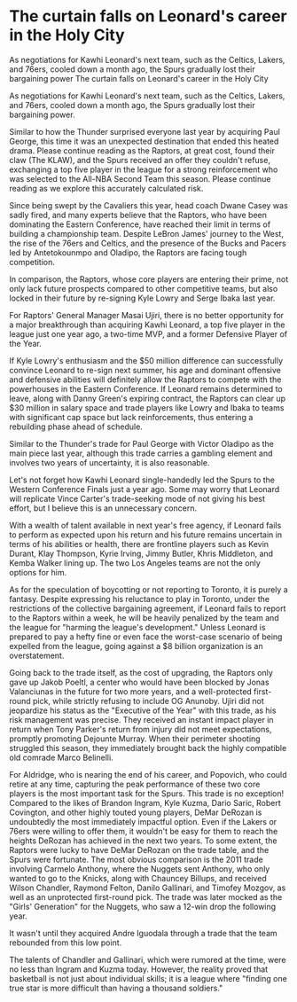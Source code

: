 #  The curtain falls on Leonard's career in the Holy City

As negotiations for Kawhi Leonard's next team, such as the Celtics, Lakers, and 76ers, cooled down a month ago, the Spurs gradually lost their bargaining power 
  The curtain falls on Leonard's career in the Holy City

As negotiations for Kawhi Leonard's next team, such as the Celtics, Lakers, and 76ers, cooled down a month ago, the Spurs gradually lost their bargaining power.

Similar to how the Thunder surprised everyone last year by acquiring Paul George, this time it was an unexpected destination that ended this heated drama. Please continue reading as the Raptors, at great cost, found their claw (The KLAW), and the Spurs received an offer they couldn't refuse, exchanging a top five player in the league for a strong reinforcement who was selected to the All-NBA Second Team this season. Please continue reading as we explore this accurately calculated risk. 

Since being swept by the Cavaliers this year, head coach Dwane Casey was sadly fired, and many experts believe that the Raptors, who have been dominating the Eastern Conference, have reached their limit in terms of building a championship team. Despite LeBron James' journey to the West, the rise of the 76ers and Celtics, and the presence of the Bucks and Pacers led by Antetokounmpo and Oladipo, the Raptors are facing tough competition.

In comparison, the Raptors, whose core players are entering their prime, not only lack future prospects compared to other competitive teams, but also locked in their future by re-signing Kyle Lowry and Serge Ibaka last year.

For Raptors' General Manager Masai Ujiri, there is no better opportunity for a major breakthrough than acquiring Kawhi Leonard, a top five player in the league just one year ago, a two-time MVP, and a former Defensive Player of the Year.

If Kyle Lowry's enthusiasm and the $50 million difference can successfully convince Leonard to re-sign next summer, his age and dominant offensive and defensive abilities will definitely allow the Raptors to compete with the powerhouses in the Eastern Conference. If Leonard remains determined to leave, along with Danny Green's expiring contract, the Raptors can clear up $30 million in salary space and trade players like Lowry and Ibaka to teams with significant cap space but lack reinforcements, thus entering a rebuilding phase ahead of schedule.

Similar to the Thunder's trade for Paul George with Victor Oladipo as the main piece last year, although this trade carries a gambling element and involves two years of uncertainty, it is also reasonable.

Let's not forget how Kawhi Leonard single-handedly led the Spurs to the Western Conference Finals just a year ago. Some may worry that Leonard will replicate Vince Carter's trade-seeking mode of not giving his best effort, but I believe this is an unnecessary concern.

With a wealth of talent available in next year's free agency, if Leonard fails to perform as expected upon his return and his future remains uncertain in terms of his abilities or health, there are frontline players such as Kevin Durant, Klay Thompson, Kyrie Irving, Jimmy Butler, Khris Middleton, and Kemba Walker lining up. The two Los Angeles teams are not the only options for him.

As for the speculation of boycotting or not reporting to Toronto, it is purely a fantasy. Despite expressing his reluctance to play in Toronto, under the restrictions of the collective bargaining agreement, if Leonard fails to report to the Raptors within a week, he will be heavily penalized by the team and the league for "harming the league's development." Unless Leonard is prepared to pay a hefty fine or even face the worst-case scenario of being expelled from the league, going against a $8 billion organization is an overstatement.

Going back to the trade itself, as the cost of upgrading, the Raptors only gave up Jakob Poeltl, a center who would have been blocked by Jonas Valanciunas in the future for two more years, and a well-protected first-round pick, while strictly refusing to include OG Anunoby. Ujiri did not jeopardize his status as the "Executive of the Year" with this trade, as his risk management was precise. They received an instant impact player in return when Tony Parker's return from injury did not meet expectations, promptly promoting Dejounte Murray. When their perimeter shooting struggled this season, they immediately brought back the highly compatible old comrade Marco Belinelli.

For Aldridge, who is nearing the end of his career, and Popovich, who could retire at any time, capturing the peak performance of these two core players is the most important task for the Spurs. This trade is no exception! Compared to the likes of Brandon Ingram, Kyle Kuzma, Dario Saric, Robert Covington, and other highly touted young players, DeMar DeRozan is undoubtedly the most immediately impactful option. Even if the Lakers or 76ers were willing to offer them, it wouldn't be easy for them to reach the heights DeRozan has achieved in the next two years. To some extent, the Raptors were lucky to have DeMar DeRozan on the trade table, and the Spurs were fortunate. The most obvious comparison is the 2011 trade involving Carmelo Anthony, where the Nuggets sent Anthony, who only wanted to go to the Knicks, along with Chauncey Billups, and received Wilson Chandler, Raymond Felton, Danilo Gallinari, and Timofey Mozgov, as well as an unprotected first-round pick. The trade was later mocked as the "Girls' Generation" for the Nuggets, who saw a 12-win drop the following year.

It wasn't until they acquired Andre Iguodala through a trade that the team rebounded from this low point.

The talents of Chandler and Gallinari, which were rumored at the time, were no less than Ingram and Kuzma today. However, the reality proved that basketball is not just about individual skills; it is a league where "finding one true star is more difficult than having a thousand soldiers."